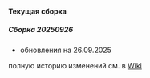 #### Текущая сборка
##### Сборка 20250926
* обновления на 26.09.2025

полную историю изменений см. в [Wiki](https://github.com/magos-linux/magos-linux/wiki/История)
